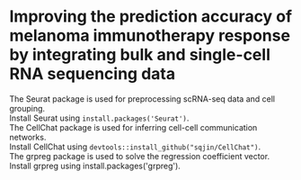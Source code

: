 # Improving the prediction accuracy of melanoma immunotherapy response by integrating bulk and single-cell RNA sequencing data
The Seurat package is used for preprocessing scRNA-seq data and cell grouping.  
Install Seurat using ```install.packages('Seurat')```.  
The CellChat package is used for inferring cell-cell communication networks.  
Install CellChat using ```devtools::install_github("sqjin/CellChat")```.  
The grpreg package is used to solve the regression coefficient vector.  
Install grpreg using install.packages('grpreg').

